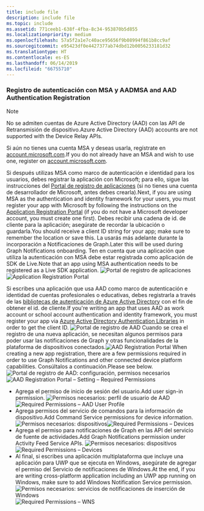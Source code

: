 ```yaml
---
title: include file
description: include file
ms.topic: include
ms.assetid: 771ceeb1-638f-4fba-8c34-953870b5d855
ms.localizationpriority: medium
ms.openlocfilehash: 57a5f2a1e7c40ace95656f9b08994f861b8cc9af
ms.sourcegitcommit: e95423df0e4427377ab74dbd12b0056233181d32
ms.translationtype: HT
ms.contentlocale: es-ES
ms.lasthandoff: 06/14/2019
ms.locfileid: "66755710"
---
```

### <a name="msa-and-aad-authentication-registration"></a><span data-ttu-id="ec92e-103">Registro de autenticación con MSA y AAD</span><span class="sxs-lookup"><span data-stu-id="ec92e-103">MSA and AAD Authentication Registration</span></span>

> [!NOTE]
> <span data-ttu-id="ec92e-104">No se admiten cuentas de Azure Active Directory (AAD) con las API de Retransmisión de dispositivo.</span><span class="sxs-lookup"><span data-stu-id="ec92e-104">Azure Active Directory (AAD) accounts are not supported with the Device Relay APIs.</span></span>

<span data-ttu-id="ec92e-105">Si aún no tienes una cuenta MSA y deseas usarla, regístrate en [account.microsoft.com](https://account.microsoft.com/account).</span><span class="sxs-lookup"><span data-stu-id="ec92e-105">If you do not already have an MSA and wish to use one, register on [account.microsoft.com](https://account.microsoft.com/account).</span></span>

<span data-ttu-id="ec92e-106">Si después utilizas MSA como marco de autenticación e identidad para los usuarios, debes registrar la aplicación con Microsoft; para ello, sigue las instrucciones del [Portal de registro de aplicaciones](https://apps.dev.microsoft.com/) (si no tienes una cuenta de desarrollador de Microsoft, antes debes crearla).</span><span class="sxs-lookup"><span data-stu-id="ec92e-106">Next, if you are using MSA as the authentication and identity framework for your users, you must register your app with Microsoft by following the instructions on the [Application Registration Portal](https://apps.dev.microsoft.com/) (if you do not have a Microsoft developer account, you must create one first).</span></span> <span data-ttu-id="ec92e-107">Debes recibir una cadena de id. de cliente para la aplicación; asegúrate de recordar la ubicación o guardarla.</span><span class="sxs-lookup"><span data-stu-id="ec92e-107">You should receive a client ID string for your app; make sure to remember the location or save this.</span></span> <span data-ttu-id="ec92e-108">La usarás más adelante durante la incorporación a Notificaciones de Graph.</span><span class="sxs-lookup"><span data-stu-id="ec92e-108">Later this will be used during Graph Notifications onboarding.</span></span> <span data-ttu-id="ec92e-109">Ten en cuenta que una aplicación que utiliza la autenticación con MSA debe estar registrada como aplicación de SDK de Live.</span><span class="sxs-lookup"><span data-stu-id="ec92e-109">Note that an app using MSA authentication needs to be registered as a Live SDK application.</span></span>
<span data-ttu-id="ec92e-110">![Portal de registro de aplicaciones](../../notifications/media/msa_app_registration/app_registration_portal.png)</span><span class="sxs-lookup"><span data-stu-id="ec92e-110">![Application Registration Portal](../../notifications/media/msa_app_registration/app_registration_portal.png)</span></span>

<span data-ttu-id="ec92e-111">Si escribes una aplicación que usa AAD como marco de autenticación e identidad de cuentas profesionales o educativas, debes registrarla a través de las [bibliotecas de autenticación de Azure Active Directory](https://docs.microsoft.com/azure/active-directory/develop/active-directory-authentication-libraries) con el fin de obtener el id. de cliente.</span><span class="sxs-lookup"><span data-stu-id="ec92e-111">If you're writing an app that uses AAD as work account or school account authentication and identity framework, you must register your app via [Azure Active Directory Authentication Libraries](https://docs.microsoft.com/azure/active-directory/develop/active-directory-authentication-libraries) in order to get the client ID.</span></span> 
 <span data-ttu-id="ec92e-112">![Portal de registro de AAD](../../notifications/media/aad_registration_portal/aad_registration_portal.png) Cuando se crea el registro de una nueva aplicación, se necesitan algunos permisos para poder usar las notificaciones de Graph y otras funcionalidades de la plataforma de dispositivos conectados.</span><span class="sxs-lookup"><span data-stu-id="ec92e-112">![AAD Registration Portal](../../notifications/media/aad_registration_portal/aad_registration_portal.png) When creating a new app registration, there are a few permissions required in order to use Graph Notifications and other connected device platform capabilities.</span></span> <span data-ttu-id="ec92e-113">Consúltalos a continuación.</span><span class="sxs-lookup"><span data-stu-id="ec92e-113">Please see below.</span></span> 
<span data-ttu-id="ec92e-114">![Portal de registro de AAD: configuración, permisos necesarios](../../notifications/media/aad_registration_portal/aad_registration_portal_permissions.png)</span><span class="sxs-lookup"><span data-stu-id="ec92e-114">![AAD Registration Portal – Setting – Required Permissions](../../notifications/media/aad_registration_portal/aad_registration_portal_permissions.png)</span></span>
* <span data-ttu-id="ec92e-115">Agrega el permiso de inicio de sesión del usuario.</span><span class="sxs-lookup"><span data-stu-id="ec92e-115">Add user sign-in permission.</span></span>
<span data-ttu-id="ec92e-116">![Permisos necesarios: perfil de usuario de AAD](../../notifications/media/aad_registration_portal/permissions_1_user.png)</span><span class="sxs-lookup"><span data-stu-id="ec92e-116">![Required Permissions – AAD User Profile](../../notifications/media/aad_registration_portal/permissions_1_user.png)</span></span>
* <span data-ttu-id="ec92e-117">Agrega permisos del servicio de comandos para la información de dispositivo.</span><span class="sxs-lookup"><span data-stu-id="ec92e-117">Add Command Service permissions for device information.</span></span>
<span data-ttu-id="ec92e-118">![Permisos necesarios: dispositivos](../../notifications/media/aad_registration_portal/permissions_2_devices.png)</span><span class="sxs-lookup"><span data-stu-id="ec92e-118">![Required Permissions – Devices](../../notifications/media/aad_registration_portal/permissions_2_devices.png)</span></span>
* <span data-ttu-id="ec92e-119">Agrega el permiso para notificaciones de Graph en las API del servicio de fuente de actividades.</span><span class="sxs-lookup"><span data-stu-id="ec92e-119">Add Graph Notifications permission under Activity Feed Service APIs.</span></span>
<span data-ttu-id="ec92e-120">![Permisos necesarios: dispositivos](../../notifications/media/aad_registration_portal/permissions_3_graph_notifications.png)</span><span class="sxs-lookup"><span data-stu-id="ec92e-120">![Required Permissions – Devices](../../notifications/media/aad_registration_portal/permissions_3_graph_notifications.png)</span></span>
* <span data-ttu-id="ec92e-121">Al final, si escribes una aplicación multiplataforma que incluye una aplicación para UWP que se ejecuta en Windows, asegúrate de agregar el permiso del Servicio de notificaciones de Windows.</span><span class="sxs-lookup"><span data-stu-id="ec92e-121">At the end, if you are writing cross-platform application including an UWP app running on Windows, make sure to add Windows Notification Service permission.</span></span>
<span data-ttu-id="ec92e-122">![Permisos necesarios: servicios de notificaciones de inserción de Windows](../../notifications/media/aad_registration_portal/permissions_4_wns_push.png)</span><span class="sxs-lookup"><span data-stu-id="ec92e-122">![Required Permissions – WNS](../../notifications/media/aad_registration_portal/permissions_4_wns_push.png)</span></span>

